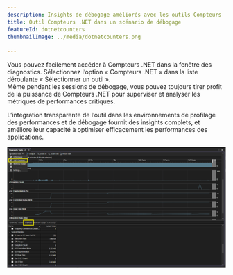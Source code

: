 ```yaml
---
description: Insights de débogage améliorés avec les outils Compteurs .NET
title: Outil Compteurs .NET dans un scénario de débogage
featureId: dotnetcounters
thumbnailImage: ../media/dotnetcounters.png

---
```



Vous pouvez facilement accéder à Compteurs .NET dans la fenêtre des diagnostics. Sélectionnez l’option « Compteurs .NET » dans la liste déroulante « Sélectionner un outil ».  
 Même pendant les sessions de débogage, vous pouvez toujours tirer profit de la puissance de Compteurs .NET pour superviser et analyser les métriques de performances critiques. 
 
 L’intégration transparente de l’outil dans les environnements de profilage des performances et de débogage fournit des insights complets, et améliore leur capacité à optimiser efficacement les performances des applications.

![Compteurs .NET dans le débogage](../media/DotnetCounters.png "Compteurs .NET dans le débogage")



